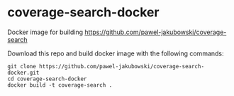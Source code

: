 # coverage-search-docker
Docker image for building https://github.com/pawel-jakubowski/coverage-search

Download this repo and build docker image with the following commands:
```
git clone https://github.com/pawel-jakubowski/coverage-search-docker.git
cd coverage-search-docker
docker build -t coverage-search .
```
